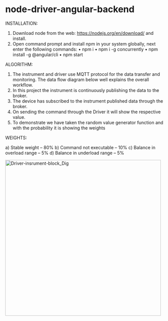 # node-driver-angular-backend

INSTALLATION:
1.	Download node from the web: https://nodejs.org/en/download/ and install.
2.	Open command prompt and install npm in your system globally, next enter the following commands:
•	npm i
•	npm i -g concurrently
•	npm install -g @angular/cli
•	npm start


ALGORITHM:
1.	The instrument and driver use MQTT protocol for the data transfer and monitoring. The data flow diagram below well explains the overall workflow.
2.	In this project the instrument is continuously publishing the data to the broker.
3.	The device has subscribed to the instrument published data through the broker.
4.	On sending the command through the Driver it will show the respective value.
5.	To demonstrate we have taken the random value generator function and with the probability it is showing the weights

WEIGHTS:

a)	Stable weight – 80%
b)	Command not executable – 10%
c)	Balance in overload range – 5%
d)	Balance in underload range – 5%
 
 <img width="493" alt="Driver-insrument-block_Dig" src="https://user-images.githubusercontent.com/53856363/183771555-fe4cf56c-45bf-4825-9fd0-556b8af09e58.png">
